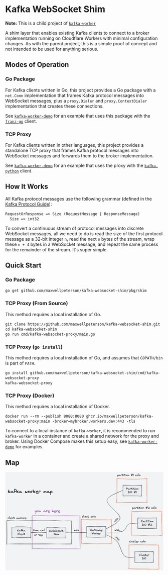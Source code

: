 # Kafka WebSocket Shim

**Note:** This is a child project of [`kafka-worker`](https://github.com/maxwellpeterson/kafka-worker)

A shim layer that enables existing Kafka clients to connect to a broker implementation running on Cloudflare Workers with minimal configuration changes. As with the parent project, this is a simple proof of concept and not intended to be used for anything serious.

## Modes of Operation

### Go Package

For Kafka clients written in Go, this project provides a Go package with a `net.Conn` implementation that frames Kafka protocol messages into WebSocket messages, plus a `proxy.Dialer` and `proxy.ContextDialer` implementation that creates these connections.

See [`kafka-worker-demo`](https://github.com/maxwellpeterson/kafka-worker-demo) for an example that uses this package with the [`franz-go`](https://github.com/twmb/franz-go) client.

### TCP Proxy

For Kafka clients written in other languages, this project provides a standalone TCP proxy that frames Kafka protocol messages into WebSocket messages and forwards them to the broker implementation.

See [`kafka-worker-demo`](https://github.com/maxwellpeterson/kafka-worker-demo) for an example that uses the proxy with the [`kafka-python`](https://github.com/dpkp/kafka-python) client.

## How It Works

All Kafka protocol messages use the following grammar (defined in the [Kafka Protocol Guide](https://kafka.apache.org/protocol.html#protocol_common)):

```
RequestOrResponse => Size (RequestMessage | ResponseMessage)
  Size => int32
```

To convert a continuous stream of protocol messages into discrete WebSocket messages, all we need to do is read the size of the first protocol message as a 32-bit integer `n`, read the next `n` bytes of the stream, wrap these `n + 4` bytes in a WebSocket message, and repeat the same process for the remainder of the stream. It's super simple.

## Quick Start

### Go Package

```shell
go get github.com/maxwellpeterson/kafka-websocket-shim/pkg/shim
```

### TCP Proxy (From Source)

This method requires a local installation of Go.

```shell
git clone https://github.com/maxwellpeterson/kafka-websocket-shim.git
cd kafka-websocket-shim
go run cmd/kafka-websocket-proxy/main.go
```

### TCP Proxy (`go install`)

This method requires a local installation of Go, and assumes that `GOPATH/bin` is part of `PATH`.

```shell
go install github.com/maxwellpeterson/kafka-websocket-shim/cmd/kafka-websocket-proxy
kafka-websocket-proxy
```

### TCP Proxy (Docker)

This method requires a local installation of Docker.

```shell
docker run --rm --publish 8080:8080 ghcr.io/maxwellpeterson/kafka-websocket-proxy:main -broker=mybroker.workers.dev:443 -tls
```

To connect to a local instance of `kafka-worker`, it is recommended to run `kafka-worker` in a container and create a shared network for the proxy and broker. Using Docker Compose makes this setup easy, see [`kafka-worker-demo`](https://github.com/maxwellpeterson/kafka-worker-demo) for examples.

## Map

![kafka worker map](map.png)
